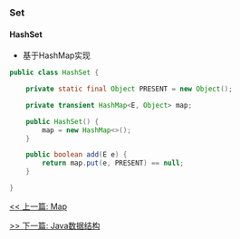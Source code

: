 ### Set

#### HashSet

* 基于HashMap实现

```java
public class HashSet {

    private static final Object PRESENT = new Object();

    private transient HashMap<E, Object> map;

    public HashSet() {
        map = new HashMap<>();
    }

    public boolean add(E e) {
        return map.put(e, PRESENT) == null;
    }

}
```


[<< 上一篇: Map](3-Java集合/Map.md)

[>> 下一篇: Java数据结构](3-Java集合/Java数据结构.md)
